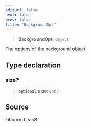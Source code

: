 ```yaml
---
editUrl: false
next: false
prev: false
title: "BackgroundOpt"
---
```


> **BackgroundOpt**: `Object`

The options of the background object

## Type declaration

### size?

> **`optional`** **size**: `Vec2`

## Source

kiboom.d.ts:53
